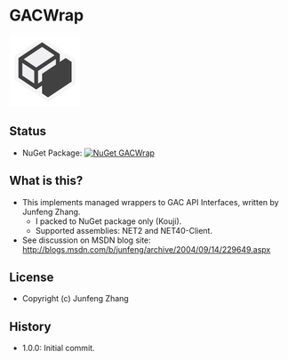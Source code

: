 # GACWrap
![GACWrap](https://raw.githubusercontent.com/kekyo/GACWrap/master/Images/GACWrap.128.png)

## Status
* NuGet Package: [![NuGet GACWrap](https://img.shields.io/nuget/v/GACWrap.svg?style=flat)](https://www.nuget.org/packages/GACWrap)

## What is this?
* This implements managed wrappers to GAC API Interfaces, written by Junfeng Zhang.
  * I packed to NuGet package only (Kouji).
  * Supported assemblies: NET2 and NET40-Client.
* See discussion on MSDN blog site: http://blogs.msdn.com/b/junfeng/archive/2004/09/14/229649.aspx

## License
* Copyright (c) Junfeng Zhang

## History
* 1.0.0: Initial commit.
